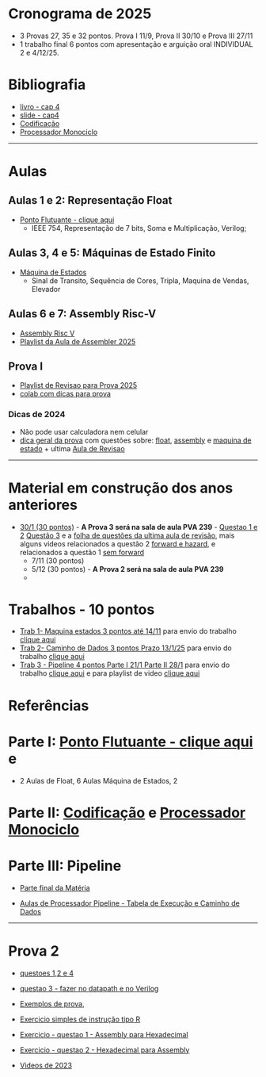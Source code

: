# Cronograma de 2025
* 3 Provas 27, 35 e 32 pontos. Prova I 11/9, Prova II 30/10 e Prova III 27/11 
* 1 trabalho final 6 pontos com apresentação e arguição oral INDIVIDUAL 2 e 4/12/25.

# Bibliografia
* [livro - cap 4](https://github.com/arduinoufv/inf250/blob/master/2024/assembly.md#livros)
* [slide - cap4](https://docs.google.com/presentation/d/1ztqfccs7TybpBk6Xqyg3BRS_BEc2WtihyqBCcf3xrYM/edit?usp=sharing)
* [Codificação](https://github.com/arduinoufv/inf250/blob/master/2024/codificacao.md)
* [Processador Monociclo](https://github.com/arduinoufv/inf250/blob/master/2024/monociclo.md)
---
# Aulas

##  Aulas  1 e 2: Representação Float
* [Ponto Flutuante - clique aqui](https://github.com/arduinoufv/inf250/blob/master/2024/float24.md)
  * IEEE 754, Representação de 7 bits, Soma e Multiplicação, Verilog; 
## Aulas 3, 4 e 5: Máquinas de Estado Finito
* [Máquina de Estados](https://github.com/arduinoufv/inf250/blob/master/2024/fsm.md)
    * Sinal de Transito, Sequência de Cores, Tripla, Maquina de Vendas, Elevador
  
## Aulas 6 e 7: Assembly Risc-V
* [Assembly Risc V](https://github.com/arduinoufv/inf250/blob/master/2024/assembly.md)
* [Playlist da Aula de Assembler 2025](https://www.youtube.com/playlist?list=PLcvOyD_LMr6nCi-nQ69zmo0F_wXoifB_i)
## Prova I
* [Playlist de Revisao para Prova 2025](https://www.youtube.com/playlist?list=PLcvOyD_LMr6lCKzbW5AmccA7x7kKBn_q1)
*  [colab com dicas para prova](https://colab.research.google.com/drive/1xZ7whf3YuHq_0Ul0nuQZooR5314m-YsO?usp=sharing)

### Dicas de 2024
* Não pode usar calculadora nem celular
* [dica geral da prova](https://youtu.be/_s3cyz3Sd9k) com questões sobre: [float](https://youtu.be/EgCpuJbbC8E), [assembly](https://youtu.be/aKgDLfZhFA8) e [maquina de estado](https://www.youtube.com/playlist?list=PLcvOyD_LMr6nMzBUR-i6STZfg9MR0AVN5) + ultima [Aula de Revisao](https://www.youtube.com/playlist?list=PLcvOyD_LMr6k5MtKSIjeYz_GDvWlk9GLQ)
----
# Material em construção dos anos anteriores

* [30/1 (30 pontos)](https://www.youtube.com/playlist?list=PLcvOyD_LMr6nJNyXtfbDgVq_dxLbKpTWq) - **A Prova 3 será na sala de aula PVA 239** - [Questao 1 e 2](https://docs.google.com/document/d/1PlLWaqZeU2YMhULrGTSqKQRoRg9pSu4YJvyVySe81rc/edit?usp=sharing)  [Questão 3](https://docs.google.com/document/d/1NFCfhNiI1Wej77CkSkChfNBAxC7TLiKsgqySfq9a3tA/edit?usp=sharing) e a [folha de questões da ultima aula de revisão](https://docs.google.com/document/d/1sTT7KcSxtaaJzCNrQfx8aFWYSsNa1kNeAWpGAQ2VkHc/edit?usp=sharing), mais alguns videos relacionados a questão 2 [forward e hazard](https://www.youtube.com/playlist?list=PLcvOyD_LMr6mgsGaEC75M3NWLTQdHcRnT), e relacionados a questão 1 [sem forward](https://www.youtube.com/playlist?list=PLcvOyD_LMr6kehxpf-KUMmCTSsPwcs6hX)
    * 7/11 (30 pontos) 
    *  5/12 (30 pontos) - **A Prova 2 será na sala de aula PVA 239** 
    * 
  
# Trabalhos  - 10 pontos
   * [Trab 1- Maquina estados 3 pontos até 14/11](https://colab.research.google.com/drive/1cIsHsaC3JZVWpYgpVGQ68QKoEgF_5yig?usp=sharing) para envio do trabalho [clique aqui](https://forms.gle/ZUmhyZtxLX2Et6ae7)
   * [Trab 2- Caminho de Dados 3 pontos Prazo 13/1/25](https://colab.research.google.com/drive/1stSdWWX58nfNNW0xI8339-jQTa8cjsgb?usp=sharing) para envio do trabalho [clique aqui](https://forms.gle/xFz9nHcRafSSSuz76)
   * [Trab 3 - Pipeline 4 pontos Parte I 21/1 Parte II 28/1](https://colab.research.google.com/drive/1zSSEn4QL4NM3Vyr_e3okm2ODKzwElJy1?usp=sharing) para envio do trabalho [clique aqui](https://forms.gle/7DwUjT36zyWaxBdMA) e para playlist de video [clique aqui](https://www.youtube.com/playlist?list=PLcvOyD_LMr6m8ygn0rvMf7jcIm3VxL7cu)
  
# Referências


# Parte I: [Ponto Flutuante - clique aqui](https://github.com/arduinoufv/inf250/blob/master/2024/float24.md) e 
   
   * 2 Aulas de Float, 6 Aulas Máquina de Estados, 2 
   

# Parte II:  [Codificação](https://github.com/arduinoufv/inf250/blob/master/2024/codificacao.md) e [Processador Monociclo](https://github.com/arduinoufv/inf250/blob/master/2024/monociclo.md)
  

# Parte III: Pipeline
   * [Parte final da Matéria](https://github.com/arduinoufv/inf250/blob/master/2023/verilog_pipeline.md)

   * [Aulas de Processador Pipeline - Tabela de Execução e Caminho de Dados](https://github.com/arduinoufv/inf250/blob/master/2023/pipeline.md)

-------
# Prova 2
   * [questoes 1,2 e 4](https://www.youtube.com/playlist?list=PLcvOyD_LMr6mrhCxnPMOmU3hnUmm8Mgss)
   * [questao 3 - fazer no datapath e no Verilog](https://www.youtube.com/playlist?list=PLcvOyD_LMr6lxjcBPDGlxkU8SZPOTd4xn)
   *  [Exemplos de prova](https://github.com/arduinoufv/inf250/blob/master/2024/prova2.md), 

   * [Exercicio simples de instrução tipo R](https://colab.research.google.com/drive/1Id4bzOBTbZgqrWdyvD3K2eEcnEAdqxqV?usp=sharing)
   * [Exercicio - questao 1 - Assembly para Hexadecimal](https://colab.research.google.com/drive/1QHVEaphOLVFhRe-NSnaqh7N6nyrzNSPx?usp=sharing)
   * [Exercicio - questao 2 - Hexadecimal para Assembly](https://colab.research.google.com/drive/1_IJVgOGokCY0RMEBD1bR6CD1oAiDIJwE?usp=sharing)
   * [Videos de 2023](https://github.com/arduinoufv/inf250/blob/master/2024/monociclo.md#exercicios-para-prova)

